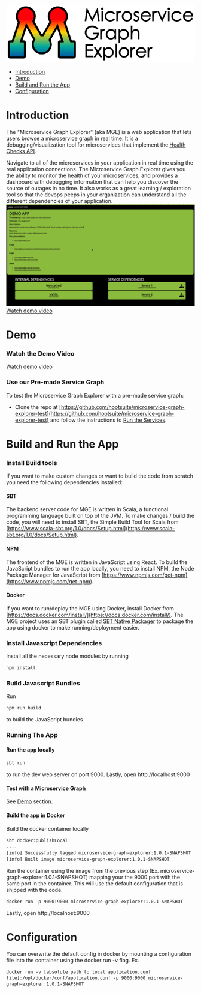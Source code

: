 ![Microservice Graph Explorer](/img/logo-color.png?raw=true "Microservice Graph Explorer")

- [Introduction](#introduction)
- [Demo](#demo)
- [Build and Run the App](#build-and-run-the-app)
- [Configuration](#configuration)

# Introduction
The "Microservice Graph Explorer" (aka MGE) is a web application that lets users browse a microservice graph in real time. It is a 
debugging/visualization tool for microservices that implement the [Health Checks API](https://github.com/hootsuite/health-checks-api).

Navigate to all of the microservices in your application in real time using the real application connections. 
The Microservice Graph Explorer gives you the ability to monitor the health of your microservices, and provides 
a dashboard with debugging information that can help you discover the source of outages in no time. It also works as a great 
learning / exploration tool so that the devops peeps in your organization can understand all the different dependencies of your application. 
[![Microservice Graph Explorer demo video](/img/microservice-graph-explorer.png?raw=true "Microservice Graph Explorer Dashboard")](https://youtu.be/JAoSkddOIC8?t=25m29s)
[Watch demo video](https://youtu.be/JAoSkddOIC8?t=25m29s)

# Demo

### Watch the Demo Video
[Watch demo video](https://youtu.be/JAoSkddOIC8?t=25m29s)

### Use our Pre-made Service Graph
To test the Microservice Graph Explorer with a pre-made service graph: 
- Clone the repo at [https://github.com/hootsuite/microservice-graph-explorer-test](https://github.com/hootsuite/microservice-graph-explorer-test) and follow the 
instructions to [Run the Services](https://github.com/hootsuite/microservice-graph-explorer-test#running-the-services).

# Build and Run the App

### Install Build tools
If you want to make custom changes or want to build the code from scratch you need the following dependencies installed:

#### SBT
The backend server code for MGE is written in Scala, a functional programming language built on top of the JVM. To make changes / build 
the code, you will need to install SBT, the Simple Build Tool for Scala from [https://www.scala-sbt.org/1.0/docs/Setup.html](https://www.scala-sbt.org/1.0/docs/Setup.html). 

#### NPM
The frontend of the MGE is written in JavaScript using React. To build the JavaScript bundles to run the app locally, you need to install NPM, 
the Node Package Manager for JavaScript from [https://www.npmjs.com/get-npm](https://www.npmjs.com/get-npm).

#### Docker
If you want to run/deploy the MGE using Docker, install Docker from [https://docs.docker.com/install/](https://docs.docker.com/install/). 
The MGE project uses an SBT plugin called [SBT Native Packager](https://www.scala-sbt.org/sbt-native-packager/formats/docker.html) to package 
the app using docker to make running/deployment easier.

### Install Javascript Dependencies
Install all the necessary node modules by running

```sh
npm install
```

### Build Javascript Bundles
Run

```sh
npm run build
```

to build the JavaScript bundles

### Running The App

#### Run the app locally
```sh
sbt run
```

to run the dev web server on port 9000. Lastly, open http://localhost:9000

#### Test with a Microservice Graph
See [Demo](#demo) section.

#### Build the app in Docker
Build the docker container locally
```sh
sbt docker:publishLocal
....
[info] Successfully tagged microservice-graph-explorer:1.0.1-SNAPSHOT
[info] Built image microservice-graph-explorer:1.0.1-SNAPSHOT
```

Run the container using the image from the previous step (Ex. microservice-graph-explorer:1.0.1-SNAPSHOT) mapping your 
the 9000 port with the same port in the container. This will use the default configuration that is shipped with the code. 
```ssh
docker run -p 9000:9000 microservice-graph-explorer:1.0.1-SNAPSHOT
```

Lastly, open http://localhost:9000

# Configuration
You can overwrite the default config in docker by mounting a configuration file into the container using the docker run -v flag. Ex.
```ssh
docker run -v [absolute path to local application.conf file]:/opt/docker/conf/application.conf -p 9000:9000 microservice-graph-explorer:1.0.1-SNAPSHOT
```
